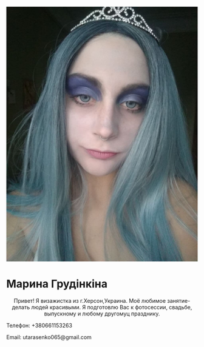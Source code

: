 <!DOCTYPE HTML>
<html lang='ru'>
<head>
  <title>Визитка</title>
  <meta charset='UTF-8'/>
</head>
<body>
<p>
  <img src='photo_2021-11-25_16-23-15.jpg'/>
</p>
<h1>Марина Грудінкіна</h1>
   <div><center>Привет! Я визажистка из г.Херсон,Украина. Моё любимое занятие- делать людей красивыми. Я подготовлю Вас к фотосессии, свадьбе, выпускному и любому другомуц празднику.</center></div>
<p>Телефон: +380661153263</p>
<p>Email: utarasenko065@gmail.com</p>
</body>
</html>
